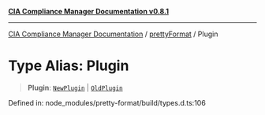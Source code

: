 [**CIA Compliance Manager Documentation v0.8.1**](../../../README.md)

***

[CIA Compliance Manager Documentation](../../../globals.md) / [prettyFormat](../README.md) / Plugin

# Type Alias: Plugin

> **Plugin**: [`NewPlugin`](NewPlugin.md) \| [`OldPlugin`](OldPlugin.md)

Defined in: node\_modules/pretty-format/build/types.d.ts:106
